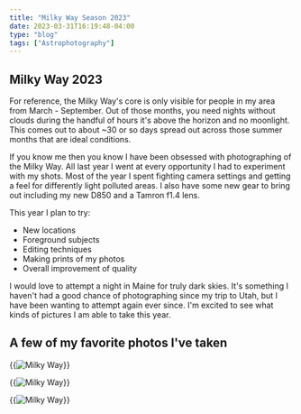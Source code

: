```yaml
---
title: "Milky Way Season 2023"
date: 2023-03-31T16:19:48-04:00
type: "blog"
tags: ["Astrophotography"]
---
```


## Milky Way 2023

For reference, the Milky Way's core is only visible for people in my area from March - September. Out of those months, you need nights without clouds during the handful of hours it's above the horizon and no moonlight. This comes out to about ~30 or so days spread out across those summer months that are ideal conditions.

If you know me then you know I have been obsessed with photographing of the Milky Way. All last year I went at every opportunity I had to experiment with my shots. Most of the year I spent fighting camera settings and getting a feel for differently light polluted areas. I also have some new gear to bring out including my new D850 and a Tamron f1.4 lens. 

This year I plan to try:

- New locations
- Foreground subjects 
- Editing techniques
- Making prints of my photos
- Overall improvement of quality

I would love to attempt a night in Maine for truly dark skies. It's something I haven't had a good chance of photographing since my trip to Utah, but I have been wanting to attempt again ever since. I'm excited to see what kinds of pictures I am able to take this year. 

## A few of my favorite photos I've taken

{{<img src="/img/MW-6-5-22.jpg" caption="D3300 - Danbury, NH @ 11pm June 5, 2022" alt="Milky Way">}}

{{<img src="/img/MW-10-29-21.jpg" caption="D3300 - Zion National Park, Utah @ 9pm October 29, 2022" alt="Milky Way">}}

{{<img src="/img/MW-5-1-22.jpg" caption="D3300 - Stowe, VT @ 3am May 1, 2022" alt="Milky Way">}}
